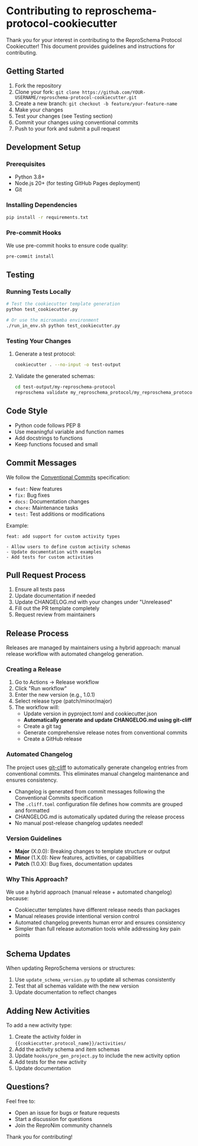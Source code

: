 # Contributing to reproschema-protocol-cookiecutter

Thank you for your interest in contributing to the ReproSchema Protocol Cookiecutter! This document provides guidelines and instructions for contributing.

## Getting Started

1. Fork the repository
2. Clone your fork: `git clone https://github.com/YOUR-USERNAME/reproschema-protocol-cookiecutter.git`
3. Create a new branch: `git checkout -b feature/your-feature-name`
4. Make your changes
5. Test your changes (see Testing section)
6. Commit your changes using conventional commits
7. Push to your fork and submit a pull request

## Development Setup

### Prerequisites

- Python 3.8+
- Node.js 20+ (for testing GitHub Pages deployment)
- Git

### Installing Dependencies

```bash
pip install -r requirements.txt
```

### Pre-commit Hooks

We use pre-commit hooks to ensure code quality:

```bash
pre-commit install
```

## Testing

### Running Tests Locally

```bash
# Test the cookiecutter template generation
python test_cookiecutter.py

# Or use the micromamba environment
./run_in_env.sh python test_cookiecutter.py
```

### Testing Your Changes

1. Generate a test protocol:
   ```bash
   cookiecutter . --no-input -o test-output
   ```

2. Validate the generated schemas:
   ```bash
   cd test-output/my-reproschema-protocol
   reproschema validate my_reproschema_protocol/my_reproschema_protocol_schema
   ```

## Code Style

- Python code follows PEP 8
- Use meaningful variable and function names
- Add docstrings to functions
- Keep functions focused and small

## Commit Messages

We follow the [Conventional Commits](https://www.conventionalcommits.org/) specification:

- `feat:` New features
- `fix:` Bug fixes
- `docs:` Documentation changes
- `chore:` Maintenance tasks
- `test:` Test additions or modifications

Example:
```
feat: add support for custom activity types

- Allow users to define custom activity schemas
- Update documentation with examples
- Add tests for custom activities
```

## Pull Request Process

1. Ensure all tests pass
2. Update documentation if needed
3. Update CHANGELOG.md with your changes under "Unreleased"
4. Fill out the PR template completely
5. Request review from maintainers

## Release Process

Releases are managed by maintainers using a hybrid approach: manual release workflow with automated changelog generation.

### Creating a Release

1. Go to Actions → Release workflow
2. Click "Run workflow"
3. Enter the new version (e.g., 1.0.1)
4. Select release type (patch/minor/major)
5. The workflow will:
   - Update version in pyproject.toml and cookiecutter.json
   - **Automatically generate and update CHANGELOG.md using git-cliff**
   - Create a git tag
   - Generate comprehensive release notes from conventional commits
   - Create a GitHub release

### Automated Changelog

The project uses [git-cliff](https://git-cliff.org/) to automatically generate changelog entries from conventional commits. This eliminates manual changelog maintenance and ensures consistency.

- Changelog is generated from commit messages following the Conventional Commits specification
- The `.cliff.toml` configuration file defines how commits are grouped and formatted
- CHANGELOG.md is automatically updated during the release process
- No manual post-release changelog updates needed!

### Version Guidelines

- **Major** (X.0.0): Breaking changes to template structure or output
- **Minor** (1.X.0): New features, activities, or capabilities
- **Patch** (1.0.X): Bug fixes, documentation updates

### Why This Approach?

We use a hybrid approach (manual release + automated changelog) because:
- Cookiecutter templates have different release needs than packages
- Manual releases provide intentional version control
- Automated changelog prevents human error and ensures consistency
- Simpler than full release automation tools while addressing key pain points

## Schema Updates

When updating ReproSchema versions or structures:

1. Use `update_schema_version.py` to update all schemas consistently
2. Test that all schemas validate with the new version
3. Update documentation to reflect changes

## Adding New Activities

To add a new activity type:

1. Create the activity folder in `{{cookiecutter.protocol_name}}/activities/`
2. Add the activity schema and item schemas
3. Update `hooks/pre_gen_project.py` to include the new activity option
4. Add tests for the new activity
5. Update documentation

## Questions?

Feel free to:
- Open an issue for bugs or feature requests
- Start a discussion for questions
- Join the ReproNim community channels

Thank you for contributing!